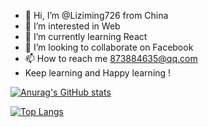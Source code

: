 - 👋 Hi, I’m @Liziming726 from China
- 👀 I’m interested in Web
- 🌱 I’m currently learning React
- 💞️ I’m looking to collaborate on Facebook
- 📫 How to reach me 873884635@qq.com
-    Keep learning and Happy learning !

[![Anurag's GitHub stats](https://github-readme-stats.vercel.app/api?username=liziming726)](https://github.com/anuraghazra/github-readme-stats)

[![Top Langs](https://github-readme-stats.vercel.app/api/top-langs/?username=liziming726&layout=compact)](https://github.com/anuraghazra/github-readme-stats)

<!---
Liziming726/Liziming726 is a ✨ special ✨ repository because its `README.md` (this file) appears on your GitHub profile.
You can click the Preview link to take a look at your changes.
--->
